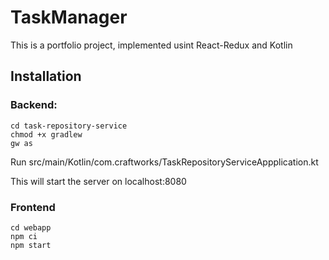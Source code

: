 # TaskManager
This is a portfolio project, implemented usint React-Redux and Kotlin

## Installation
### Backend:
```
cd task-repository-service
chmod +x gradlew
gw as
```
Run src/main/Kotlin/com.craftworks/TaskRepositoryServiceAppplication.kt

This will start the server on localhost:8080

### Frontend
```
cd webapp
npm ci
npm start
```
